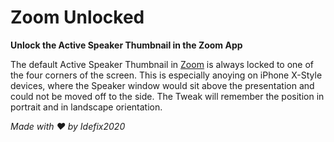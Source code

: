 # Zoom Unlocked

**Unlock the Active Speaker Thumbnail in the Zoom App**

The default Active Speaker Thumbnail in [Zoom](https://zoom.us) is always locked to one of the four corners of the screen. This is especially anoying on iPhone X-Style devices, where the Speaker window would sit above the presentation and could not be moved off to the side. The Tweak will remember the position in portrait and in landscape orientation.

*Made with ❤️ by Idefix2020*
